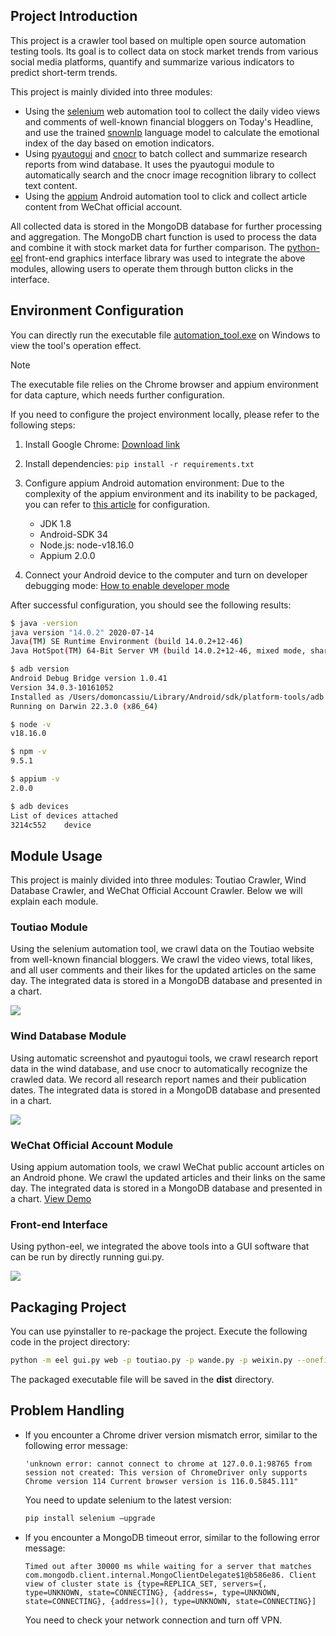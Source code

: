 ## Project Introduction

This project is a crawler tool based on multiple open source automation testing tools. Its goal is to collect data on stock market trends from various social media platforms, quantify and summarize various indicators to predict short-term trends.

This project is mainly divided into three modules:

- Using the [selenium](https://github.com/SeleniumHQ/selenium) web automation tool to collect the daily video views and comments of well-known financial bloggers on Today's Headline, and use the trained [snownlp](https://github.com/isnowfy/snownlp) language model to calculate the emotional index of the day based on emotion indicators.
- Using [pyautogui](https://github.com/asweigart/pyautogui) and [cnocr](https://yiyan.baidu.com/) to batch collect and summarize research reports from wind database. It uses the pyautogui module to automatically search and the cnocr image recognition library to collect text content.
- Using the [appium](https://github.com/appium/appium) Android automation tool to click and collect article content from WeChat official account.

All collected data is stored in the MongoDB database for further processing and aggregation. The MongoDB chart function is used to process the data and combine it with stock market data for further comparison. The [python-eel](https://github.com/python-eel/Eel) front-end graphics interface library was used to integrate the above modules, allowing users to operate them through button clicks in the interface.

## Environment Configuration

You can directly run the executable file [automation_tool.exe](https://github.com/domoncassiu/web-scraping/releases/tag/v0.1.0-alpha) on Windows to view the tool's operation effect.

> [!NOTE]
> The executable file relies on the Chrome browser and appium environment for data capture, which needs further configuration.

If you need to configure the project environment locally, please refer to the following steps:

1. Install Google Chrome: [Download link](https://www.google.com/chrome/)

2. Install dependencies: `pip install -r requirements.txt`

3. Configure appium Android automation environment: Due to the complexity of the appium environment and its inability to be packaged, you can refer to [this article](https://blog.csdn.net/u010454117/article/details/122531278?ops_request_misc=%257B%2522request%255Fid%2522%253A%2522169329147616800192279737%2522%252C%2522scm%2522%253A%252220140713.130102334..%2522%257D&request_id=169329147616800192279737&biz_id=0&utm_medium=distribute.pc_search_result.none-task-blog-2~all~sobaiduend~default-2-122531278-null-null.142^v93^chatgptT3_2&utm_term=windows%20appium&spm=1018.2226.3001.4187) for configuration.

   - JDK 1.8
   - Android-SDK 34
   - Node.js: node-v18.16.0
   - Appium 2.0.0

4. Connect your Android device to the computer and turn on developer debugging mode: [How to enable developer mode](https://developer.android.com/studio/debug/dev-options)

After successful configuration, you should see the following results:

```bash
$ java -version
java version "14.0.2" 2020-07-14
Java(TM) SE Runtime Environment (build 14.0.2+12-46)
Java HotSpot(TM) 64-Bit Server VM (build 14.0.2+12-46, mixed mode, sharing)

$ adb version
Android Debug Bridge version 1.0.41
Version 34.0.3-10161052
Installed as /Users/domoncassiu/Library/Android/sdk/platform-tools/adb
Running on Darwin 22.3.0 (x86_64)

$ node -v
v18.16.0

$ npm -v
9.5.1

$ appium -v
2.0.0

$ adb devices
List of devices attached
3214c552	device
```

## Module Usage

This project is mainly divided into three modules: Toutiao Crawler, Wind Database Crawler, and WeChat Official Account Crawler. Below we will explain each module.

### Toutiao Module

Using the selenium automation tool, we crawl data on the Toutiao website from well-known financial bloggers. We crawl the video views, total likes, and all user comments and their likes for the updated articles on the same day. The integrated data is stored in a MongoDB database and presented in a chart.

![](https://github.com/domoncassiu/web-scraping/blob/main/images/1.gif)

### Wind Database Module

Using automatic screenshot and pyautogui tools, we crawl research report data in the wind database, and use cnocr to automatically recognize the crawled data. We record all research report names and their publication dates. The integrated data is stored in a MongoDB database and presented in a chart.

![](https://github.com/domoncassiu/web-scraping/blob/main/images/2.gif)

### WeChat Official Account Module

Using appium automation tools, we crawl WeChat public account articles on an Android phone. We crawl the updated articles and their links on the same day. The integrated data is stored in a MongoDB database and presented in a chart. [View Demo](https://github.com/domoncassiu/web-scraping/blob/main/examples/demo.mov)

### Front-end Interface

Using python-eel, we integrated the above tools into a GUI software that can be run by directly running gui.py.

![](https://github.com/domoncassiu/web-scraping/blob/main/images/3.gif)

## Packaging Project

You can use pyinstaller to re-package the project. Execute the following code in the project directory:

```bash
python -m eel gui.py web -p toutiao.py -p wande.py -p weixin.py --onefile --collect-all snownlp --collect-all cnocr
```

The packaged executable file will be saved in the **dist** directory.

## Problem Handling

- If you encounter a Chrome driver version mismatch error, similar to the following error message:

  ```
  'unknown error: cannot connect to chrome at 127.0.0.1:98765 from session not created: This version of ChromeDriver only supports Chrome version 114 Current browser version is 116.0.5845.111"
  ```

  You need to update selenium to the latest version:

  ```bash
  pip install selenium —upgrade
  ```

- If you encounter a MongoDB timeout error, similar to the following error message:

  ```
  Timed out after 30000 ms while waiting for a server that matches com.mongodb.client.internal.MongoClientDelegate$1@b586e86. Client view of cluster state is {type=REPLICA_SET, servers={, type=UNKNOWN, state=CONNECTING}, {address=, type=UNKNOWN, state=CONNECTING}, {address=](), type=UNKNOWN, state=CONNECTING}]
  ```

  You need to check your network connection and turn off VPN.
